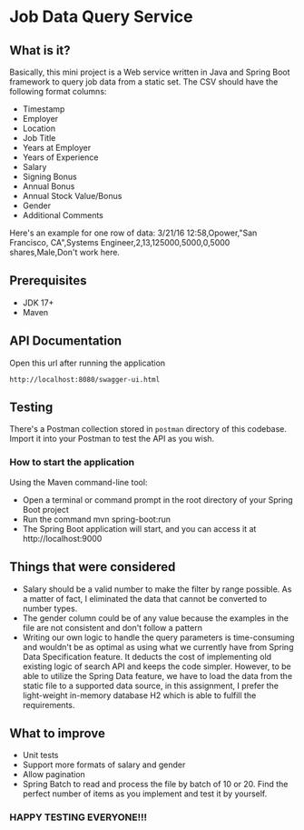 # Job Data Query Service

## What is it?

Basically, this mini project is a Web service written in Java and Spring Boot framework to query job data from a static
set. The CSV should have the following format columns:

- Timestamp
- Employer
- Location
- Job Title
- Years at Employer
- Years of Experience
- Salary
- Signing Bonus
- Annual Bonus
- Annual Stock Value/Bonus
- Gender
- Additional Comments

Here's an example for one row of data: 3/21/16 12:58,Opower,"San Francisco, CA",Systems Engineer,2,13,125000,5000,0,5000
shares,Male,Don't work here.

## Prerequisites

- JDK 17+
- Maven

## API Documentation

Open this url after running the application

```
http://localhost:8080/swagger-ui.html
```

## Testing

There's a Postman collection stored in `postman` directory of this codebase. Import it into your Postman to test the API
as you wish.

### How to start the application

Using the Maven command-line tool:

- Open a terminal or command prompt in the root directory of your Spring Boot project
- Run the command mvn spring-boot:run
- The Spring Boot application will start, and you can access it at http://localhost:9000

## Things that were considered

- Salary should be a valid number to make the filter by range possible. As a matter of fact, I eliminated the data that
  cannot be converted to number types.
- The gender column could be of any value because the examples in the file are not consistent and don't follow a pattern
- Writing our own logic to handle the query parameters is time-consuming and wouldn't be as optimal as using what we
  currently have from Spring Data Specification feature. It deducts the cost of implementing old existing logic of
  search API and keeps the code simpler. However, to be able to utilize the Spring Data feature, we have to load the
  data from the static file to a supported data source, in this assignment, I prefer the light-weight in-memory database
  H2 which is able to fulfill the requirements.

## What to improve

- Unit tests
- Support more formats of salary and gender
- Allow pagination
- Spring Batch to read and process the file by batch of 10 or 20. Find the perfect number of items as you implement and
  test it by yourself.

### HAPPY TESTING EVERYONE!!!